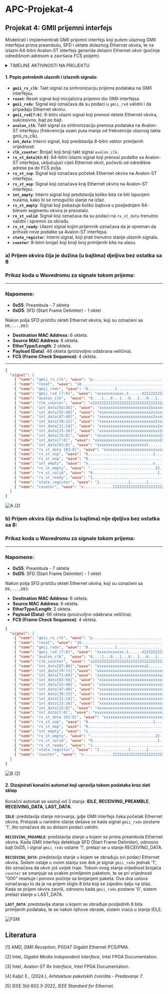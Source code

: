# APC-Projekat-4

## Projekat 4: GMII prijemni interfejs
Modelirati i implementirati GMII prijemni interfejs koji putem ulaznog GMII interfejsa prima
preambulu, SFD i oktete dolaznog Ethernet okvira, te na izlazni 64-bitni Avalon-ST interfejs
generiše dolazni Ethernet okvir (počinje odredišnom adresom a završava FCS poljem).

<details>
  <summary>TIMELINE AKTIVNOSTI NA PROJEKTU</summary>

  **08.12.2024.** OPIS SIGNALA I PRIKAZ SIGNALA U WAVEDROM-U  
  **10.12.2024.** OPIS SIGNALA I PRIKAZ SIGNALA U WAVEDROM-U  
  **11.12.2024.** MODIFICARNI PRIKAZ SIGNALA U WAVEDROM-U  
  **12.12.2024.** PREPRAVKA WAVEDROM-A PO UPUTAMA IZ ISSUES <br>
  **15.12.2024.** DRUGI DIO PROJEKTNOG ZADATKA - FSM DIJAGRAM <br>
  **16.12.2024.** PREPRAVKA WAVEDROM-A PO UPUTAMA IZ ISSUES <br>
  **22.12.2024.** DODAVANJE INTERNIH SIGNALA <br>
  **03.01.2025** RAD NA WAVEDROM-U I FSM DIJAGRAMU <br>
  **08.01.2025** RAD NA WAVEDROM-U <br>
  **10.01.2025** FINALNE KOREKCIJE WAVEDROM-A , FSM ZAVRŠEN <br>
  **11.01.2025** POČETAK PISANJA VHDL KODA

</details>

#### **1. Popis potrebnih ulaznih i izlaznih signala:**
- **`gmii_rx_clk`**: Takt signal za sinhronizaciju prijema podataka na GMII interfejsu.
- **`reset`**: Reset signal koji inicijalizira prijemni dio GMII interfejsa.
- **`gmii_rxdv`**: Signal koji označava da su podaci u `gmii_rxd` validni i da pripadaju Ethernet okviru.
- **`gmii_rxd[7:0]`**: 8-bitni ulazni signal koji prenosi oktete Ethernet okvira, sukcesivno, bajt po bajt.
- **`avalon_clk`**: Takt signal za sinhronizaciju prenosa podataka na Avalon-ST interfejsu (frekvencija osam puta manja od frekvencije ulaznog takta gmii_rx_clk).
- **`int_data`**: Interni signal, koji predstavlja 8-bitni vektor primljenih vrijednosti
- **`clk_counter`**: Brojač koji broji takt signal `avalon_clk`.
- **`rx_st_data[63:0]`**: 64-bitni izlazni signal koji prenosi podatke sa Avalon-ST interfejsa, uključujući cijeli Ethernet okvir, počevši od odredišne adrese pa do FCS polja.
- **`rx_st_sop`**: Signal koji označava početak Ethernet okvira na Avalon-ST interfejsu.
- **`rx_st_eop`**: Signal koji označava kraj Ethernet okvira na Avalon-ST interfejsu.
- **`int_empty`**: Interni signal koji predstavlja koliko bita će biti ispunjeni nulama, kako bi se omogućilo slanje na izlaz. 
- **`rx_st_empty`**: Signal koji pokazuje koliko bajtova u posljednjem 64-bitnom segmentu okvira je preostalo.
- **`rx_st_valid`**: Signal koji označava da su podaci na `rx_st_data` trenutno validni i spremni za obradu.
- **`rx_st_ready`**: Ulazni signal kojim prijemnik označava da je spreman da prihvati nove podatke sa Avalon-ST interfejsa.
- **`state_registar`**: Interni signal, koji prati trenutno stanje ulaznih signala.
- **`counter`**: 8-bitni brojač koji broji broj primljenih bita na ulazu.
  
### **a) Prijem okvira čija je dužina (u bajtima) djeljiva bez ostatka sa 8**
### Prikaz koda u Wavedromu za signale tokom prijema:
---

### Napomene:
- **0x55**: Preambula - 7 okteta
- **0xD5**: SFD (Start Frame Delimiter) - 1 oktet

Nakon polja SFD pristižu okteti Ethernet okvira, koji su označeni sa `D0,...,D63`:
- **Destination MAC Address**: 6 okteta.
- **Source MAC Address**: 6 okteta.
- **EtherType/Length**: 2 okteta.
- **Payload (Data)**: 46 okteta (proizvoljno odabrana veličina).
- **FCS (Frame Check Sequence)**: 4 okteta.

---

```json
{
  "signal": [
    { "name": "gmii_rx_clk", "wave": "p.............................................................................................." },
    { "name": "reset", "wave": "10............................................................................................." },
    { "name": "gmii_rxdv", "wave": "0............1.......................................................................0........." },
    { "name": "gmii_rxd [7:0]", "wave": "xxxxxxxxxxxx.3......42222222222222222222222222222222222222222222222222222222222222222xXxxxxxxxx", "data": ["0x55", "0xD5", "D0", "D1", "D2", "D3", "D4", "D5", "D6", "D7", "D8", "D9", "D10", "D11", "D12", "D13", "D14", "D15", "D16", "D17", "D18", "D19", "D20", "D21", "D22", "D23", "D24", "D25","D26","D27","D28","D29","D30","D31","D32","D33","D34","D35","D36","D37","D38","D39","D40","D41","D42","D43","D44","D45","D46","D47","D48","D49","D50","D51","D52","D53","D54","D55","D56","D57", "D58", "D59", "D60", "D61", "D62", "D63"] },
    { "name": "avalon_clk",  "wave": "0....1...0...1...0...1...0...1...0...1...0...1...0...1...0...1...0...1...0...1...0...1...0...1." },
    { "name": "clk_counter", "wave": "x2222222222222222222222222222222222222222222222222222222222222222222222222222222222222222222222", "data": ["000", "001", "010", "011", "100", "101", "110", "111","000", "001", "010", "011", "100", "101", "110", "111","000", "001", "010", "011", "100", "101", "110", "111","000", "001", "010", "011", "100", "101", "110", "111","000", "001", "010", "011", "100", "101", "110", "111","000", "001", "010", "011", "100", "101", "110", "111","000", "001", "010", "011", "100", "101", "110", "111","000", "001", "010", "011", "100", "101", "110", "111","000", "001", "010", "011", "100", "101", "110", "111","000", "001", "010", "011", "100", "101", "110", "111","000", "001", "010", "011", "100", "101", "110", "111","000", "001", "010", "011", "100", "101", "110", "111","000", "001", "010", "011", "100", "101", "110", "111","000"]},
    { "name": "int_data[63:56]", "wave": "xxxxxxxxxxxxxxxxxxxxxx2xxxxxxxxxxxxxxxxxxxxxxxxxxxxxxxxxxxxxxxxxxxxxxxxxxxxxxxxxxxxxxxxxxxxxxxx","data": ["D0"]},
    { "name": "int_data[55:48]", "wave": "xxxxxxxxxxxxxxxxxxxxxxx2xxxxxxxxxxxxxxxxxxxxxxxxxxxxxxxxxxxxxxxxxxxxxxxxxxxxxxxxxxxxxxxxxxxxxxx","data": ["D1"]},
    { "name": "int_data[47:40]", "wave": "xxxxxxxxxxxxxxxxxxxxxxxx2xxxxxxxxxxxxxxxxxxxxxxxxxxxxxxxxxxxxxxxxxxxxxxxxxxxxxxxxxxxxxxxxxxxxxx","data": ["D2"]},
    { "name": "int_data[39:32]", "wave": "xxxxxxxxxxxxxxxxxxxxxxxxx2xxxxxxxxxxxxxxxxxxxxxxxxxxxxxxxxxxxxxxxxxxxxxxxxxxxxxxxxxxxxxxxxxxxxx","data": ["D3"]},
    { "name": "int_data[31:24]", "wave": "xxxxxxxxxxxxxxxxxxxxxxxxxx2xxxxxxxxxxxxxxxxxxxxxxxxxxxxxxxxxxxxxxxxxxxxxxxxxxxxxxxxxxxxxxxxxxxx","data": ["D4"]},
    { "name": "int_data[23:16]", "wave": "xxxxxxxxxxxxxxxxxxxxxxxxxxx2xxxxxxxxxxxxxxxxxxxxxxxxxxxxxxxxxxxxxxxxxxxxxxxxxxxxxxxxxxxxxxxxxxx","data": ["D5"]},
    { "name": "int_data[15:8]", "wave": "xxxxxxxxxxxxxxxxxxxxxxxxxxxx2xxxxxxxxxxxxxxxxxxxxxxxxxxxxxxxxxxxxxxxxxxxxxxxxxxxxxxxxxxxxxxxxxx","data": ["D6"]},
    { "name": "int_data[7:0]", "wave": "xxxxxxxxxxxxxxxxxxxxxxxxxxxxx2xxxxxxxxxxxxxxxxxxxxxxxxxxxxxxxxxxxxxxxxxxxxxxxxxxxxxxxxxxxxxxxxx","data": ["D7"]},
    { "name": "int_data[63:0]", "wave": "xxxxxxxxxxxxxxxxxxxxxx2.......xxxxxxxxxxxxxxxxxxxxxxxxxxxxxxxxxxxxxxxxxxxxxxxxxxxxxxxxxxxxxxxxx","data": ["D0 D1 D2 D3 D4 D5 D6 D7"]},
	{ "name": "rx_st_data [63:0]", "wave": "xxxxxxxxxxxxxxxxxxxxxxxxxxxxxx2.......2.......2.......2.......2.......2.......2.......2.......x", "data": ["D0-D7", "D8-D15", "D16-D23", "D24-D31","D32-D39","D40-D47","D48-D55", "D56-D63"] },
    { "name": "rx_st_sop", "wave": "0.............................1.......0........................................................" },
    { "name": "rx_st_eop", "wave": "0.....................................................................................1.......0" },
    { "name": "int_empty", "wave": "x.............................x......................................................2x.......x", "data": ["0"] },
    { "name": "rx_st_empty", "wave": ".............................22...............................................................x", "data": ["0"] },
    { "name": "rx_st_valid", "wave": "0.............................1...............................................................0" },
    { "name": "rx_st_ready", "wave": "1.............................................................................................." },
    { "name": "state_registar", "wave": "2.............2.......2...............................................................2.......2", "data": ["IDLE", "RECEIVING_PREAMBLE", "RECEIVING_DATA","LAST_DATA","IDLE"] },
    { "name": "counter", "wave": "x.............222222222222222222222222222222222222222222222222222222222222222222222222x........", "data": ["7","6","5","4","3","2","1","0","7","6","5","4","3","2","1","0","7","6","5","4","3","2","1","0","7","6","5","4","3","2","1","0","7","6","5","4","3","2","1","0","7","6","5","4","3","2","1","0","7","6","5","4","3","2","1","0","7","6","5","4","3","2","1","0","7","6","5","4","3","2","1","0"] }
  ]
}
```
![A (2)](https://github.com/user-attachments/assets/939b4d59-df55-49d4-9a05-dbe874f6ef89)


### **b) Prijem okvira čija dužina (u bajtima) nije djeljiva bez ostatka sa 8:**
### Prikaz koda u Wavedromu za signale tokom prijema:
---

### Napomene:
- **0x55**: Preambula - 7 okteta
- **0xD5**: SFD (Start Frame Delimiter) - 1 oktet

Nakon polja SFD pristižu okteti Ethernet okvira, koji su označeni sa `D0,...,D83`:
- **Destination MAC Address**: 6 okteta.
- **Source MAC Address**: 6 okteta.
- **EtherType/Length**: 2 okteta.
- **Payload (Data)**: 66 okteta (proizvoljno odabrana veličina).
- **FCS (Frame Check Sequence)**: 4 okteta.

```json
{
  "signal": [
    { "name": "gmii_rx_clk", "wave": "p........................................................................................................................" },
    { "name": "reset", "wave": "10......................................................................................................................." },
    { "name": "gmii_rxdv", "wave": "0............1...........................................................................................0..............." },
    { "name": "gmii_rxd [7:0]", "wave": "xxxxxxxxxxxx.3......4222222222222222222222222222222222222222222222222222222222222222222222222222222222222xxxxxxxxxxxxxxxx", "data": ["0x55", "0xD5", "D0", "D1", "D2", "D3", "D4", "D5", "D6", "D7", "D8", "D9", "D10", "D11", "D12", "D13", "D14", "D15", "D16", "D17", "D18", "D19", "D20", "D21", "D22", "D23", "D24", "D25","D26","D27","D28","D29","D30","D31","D32","D33","D34","D35","D36","D37","D38","D39","D40","D41","D42","D43","D44","D45","D46","D47","D48","D49","D50","D51","D52","D53","D54","D55","D56","D57", "D58", "D59", "D60", "D61","D62","D63","D64","D65","D66","D67","D68","D69","D70","D71","D72", "D73", "D74", "D75", "D76", "D77", "D78", "D79", "D80", "D81", "D82", "D83"]},
	{ "name": "avalon_clk",  "wave": "0....1...0...1...0...1...0...1...0...1...0...1...0...1...0...1...0...1...0...1...0...1...0...1...0...1...0...1...0...1..." },
	{ "name": "clk_counter", "wave": "x222222222222222222222222222222222222222222222222222222222222222222222222222222222222222222222222222222222222222222222222", "data": ["000", "001", "010", "011", "100", "101", "110", "111","000", "001", "010", "011", "100", "101", "110", "111","000", "001", "010", "011", "100", "101", "110", "111","000", "001", "010", "011", "100", "101", "110", "111","000", "001", "010", "011", "100", "101", "110", "111","000", "001", "010", "011", "100", "101", "110", "111","000", "001", "010", "011", "100", "101", "110", "111","000", "001", "010", "011", "100", "101", "110", "111","000", "001", "010", "011", "100", "101", "110", "111","000", "001", "010", "011", "100", "101", "110", "111","000", "001", "010", "011", "100", "101", "110", "111","000", "001", "010", "011", "100", "101", "110", "111","000", "001", "010", "011", "100", "101", "110", "111","000", "001", "010", "011", "100", "101", "110", "111","000", "001", "010", "011", "100", "101", "110", "111","000"]},
    { "name": "int_data[87:80]","wave": "xxxxxxxxxxxxxxxxxxxxxx2.......xxxxxxxxxxxxxxxxxxxxxxxxxxxxxxxxxxxxxxxxxxxxxxxxxxxxxxxxxxxxxxxxxxxxxxxxxxxxxxxxxxxxxxxxxxx","data": ["D0 D1 D3 D4 D5 D6 D7"]},
    { "name": "int_data[79:72]","wave": "xxxxxxxxxxxxxxxxxxxxxxxxxxxxxx2.......xxxxxxxxxxxxxxxxxxxxxxxxxxxxxxxxxxxxxxxxxxxxxxxxxxxxxxxxxxxxxxxxxxxxxxxxxxxxxxxxxxx","data": ["D8 D9 D10 D11 D12 D13 D14 D15"]},    
	{ "name": "int_data[71:64]","wave": "xxxxxxxxxxxxxxxxxxxxxxxxxxxxxxxxxxxxxx2.......xxxxxxxxxxxxxxxxxxxxxxxxxxxxxxxxxxxxxxxxxxxxxxxxxxxxxxxxxxxxxxxxxxxxxxxxxxx","data": ["D16 D17 D18 D19 D20 D21 D22 D23"]},
	{ "name": "int_data[63:56]", "wave": "xxxxxxxxxxxxxxxxxxxxxxxxxxxxxxxxxxxxxxxxxxxxxx2.......xxxxxxxxxxxxxxxxxxxxxxxxxxxxxxxxxxxxxxxxxxxxxxxxxxxxxxxxxxxxxxxxxxx","data": ["D24 D25 D26 D27 D28 D29 D30 D31"]},
    { "name": "int_data[55:48]", "wave": "xxxxxxxxxxxxxxxxxxxxxxxxxxxxxxxxxxxxxxxxxxxxxxxxxxxxxx2.......xxxxxxxxxxxxxxxxxxxxxxxxxxxxxxxxxxxxxxxxxxxxxxxxxxxxxxxxxxx","data": ["D32 D33 D34 D35 D36 D37 D38 D39"]},
    { "name": "int_data[47:40]", "wave": "xxxxxxxxxxxxxxxxxxxxxxxxxxxxxxxxxxxxxxxxxxxxxxxxxxxxxxxxxxxxxx2.......xxxxxxxxxxxxxxxxxxxxxxxxxxxxxxxxxxxxxxxxxxxxxxxxxxx","data": ["D40 D41 D42 D43 D44 D45 D46 D47"]},
    { "name": "int_data[39:32]", "wave": "xxxxxxxxxxxxxxxxxxxxxxxxxxxxxxxxxxxxxxxxxxxxxxxxxxxxxxxxxxxxxxxxxxxxxx2.......xxxxxxxxxxxxxxxxxxxxxxxxxxxxxxxxxxxxxxxxxxx","data": ["D48 D49 D50 D51 D52 D53 D54 D55"]},
    { "name": "int_data[31:24]", "wave": "xxxxxxxxxxxxxxxxxxxxxxxxxxxxxxxxxxxxxxxxxxxxxxxxxxxxxxxxxxxxxxxxxxxxxxxxxxxxxx2.......xxxxxxxxxxxxxxxxxxxxxxxxxxxxxxxxxxx","data": ["D56 D57 D58 D59 D60 D61 D62 D63"]},
    { "name": "int_data[23:16]", "wave": "xxxxxxxxxxxxxxxxxxxxxxxxxxxxxxxxxxxxxxxxxxxxxxxxxxxxxxxxxxxxxxXxxxxxxxxxxxxxxxxxxxxxxx2.......xxxxxxxxxxxxxxxxxxxxxxxxxxx","data": ["D64 D65 D66 D67 D68 D69 D70 D71"]},
    { "name": "int_data[15:8]", "wave": "xxxxxxxxxxxxxxxxxxxxxxxxxxxxxxxxxxxxxxxxxxxxxxxxxxxxxxxxxxxxxxxxxxxxxxxxxxxxxxxxxxxxxxxxxxxxxx2.......xxxxxxxxxxxxxxxxxxx","data": ["D72 D73 D74 D75 D76 D77 D78 D79"]},
    { "name": "int_data[7:0]", "wave": "xxxxxxxxxxxxxxxxxxxxxxxxxxxxxxxxxxxxxxxxxxxxxxxxxxxxxxxxxxxxxxxxxxxxxxxxxxxxxxxxxxxxxxxxxxxxxxxxxxxxxx2.......xxxxxxxxxxx","data": ["D80 D81 D83 D83 0 0 0 0"]},
	{ "name": "rx_st_data [63:0]", "wave": "xxxxxxxxxxxxxxxxxxxxxxxxxxxxxx2.......2.......2.......2.......2.......2.......2.......2.......2.......2.......2.......x..", "data": ["D0-D7", "D8-D15", "D16-D23","D24-D31","D32-D39","D40-D47","D48-D55", "D56-D63","D64-D71", "D72-D79", "D80-D87"] },
    { "name": "rx_st_sop", "wave": "0.............................1.......0.................................................................................." },
    { "name": "rx_st_eop", "wave": "0.............................................................................................................1.......0.." },
    { "name": "int_empty", "wave": "x........................................................................................................x2222x.......x..", "data": ["1", "2", "3", "4"] },
    { "name": "rx_st_empty", "wave": ".............................22...............................................................................3.......x..", "data": ["0", "4"] },
    { "name": "rx_st_valid", "wave": "0.............................1.......................................................................................0.." },
    { "name": "rx_st_ready", "wave": "1........................................................................................................................" },
    { "name": "state_registar", "wave": "2.............2.......2.......................................................................................2.......2..", "data": ["IDLE", "RECEIVING_PREAMBLE", "RECEIVING_DATA","LAST_DATA","IDLE"] },
	{ "name": "counter", "wave": "x.............222222222222222222222222222222222222222222222222222222222222222222222222222222222222222222222222x..........", "data": ["7","6","5","4","3","2","1","0","7","6","5","4","3","2","1","0","7","6","5","4","3","2","1","0","7","6","5","4","3","2","1","0","7","6","5","4","3","2","1","0","7","6","5","4","3","2","1","0","7","6","5","4","3","2","1","0","7","6","5","4","3","2","1","0","7","6","5","4","3","2","1","0","7","6","5","4","3","2","1","0","7","6","5","4","3","2","1","0","7","6","5","4","3","2","1","0",] }
  ]
}
```
![B (2)](https://github.com/user-attachments/assets/0ae259b2-5a5a-428d-9547-a9fc2ce41a8c)


#### **2. Dizajnirati konačni automat koji upravlja tokom podataka kroz dati sklop**

Konačni automat se sastoji od 3 stanja: **IDLE**, **RECEIVING_PREAMBLE**, **RECEIVING_DATA**, **LAST_DATA**.

**`IDLE`**: predstavlja stanje mirovanja, gdje GMII interfejs čeka početak Ethernet okvira. Prelazak u naredno stanje dešava se kada signal `gmii_rxdv` postane '1', što označava da su dolazni podaci validni.

**`RECIEVING_PREAMBLE`**: predstavlja stanje u kojem se prima preambula Ethernet okvira. Kada GMII interfejs detektuje SFD (Start Frame Delimiter), odnosno bajt 0xD5, i signal `gmii_rxdv` ostane '1', prelazi se u stanje RECEIVING_DATA. 

**`RECIEVING_DATA`**: predstavlja stanje u kojem se obrađuju svi podaci Ethernet okvira. Sistem ostaje u ovom stanju sve dok je signal `gmii_rxdv` jednak '1', što označava da okvir još uvijek traje. Tokom ovog stanja vrijednost brojača `counter` se smanjuje sa svakim primljenim paketom, te se pri vrijednosti "000" resetuje i ponovo počinje sa brojanjem paketa. Ova dva uslova označavaju to da je na prijem stiglo 8 bita koji se zajedno šalju na izlaz. Kada se prijem okvira završi, odnosno kada `gmii_rxdv` postane '0', sistem prelazi stanje u LAST_DATA.

**`LAST_DATA`**: predstavlja stanje u kojem se obrađuje posljednih 8 bita primljenih podataka, te se nakon njihove obrade, sistem vraća u stanje IDLE.

![FSM](https://github.com/user-attachments/assets/e6fd3023-ae14-4c2a-8cb6-43eaa4c84549)

## Literatura

[1] AMD, *GMII Reception*, PG047 Gigabit Ethernet PCS/PMA.  

[2] Intel, *Gigabit Media Independent Interface*, Intel FPGA Documentation.  

[3] Intel, *Avalon-ST Rx Interface*, Intel FPGA Documentation.  

[4] Kaljić E., (2024.), *Arhitekture paketskih čvorišta - Predavanje 7*.  

[5] IEEE Std 802.3-2022, *IEEE Standard for Ethernet*.


